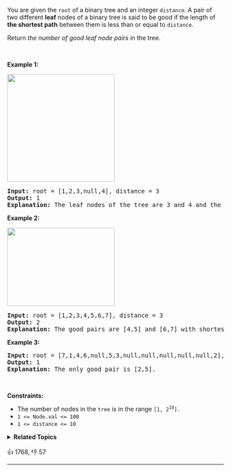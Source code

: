 <p>You are given the <code>root</code> of a binary tree and an integer <code>distance</code>. A pair of two different <strong>leaf</strong> nodes of a binary tree is said to be good if the length of <strong>the shortest path</strong> between them is less than or equal to <code>distance</code>.</p>

<p>Return <em>the number of good leaf node pairs</em> in the tree.</p>

<p>&nbsp;</p> 
<p><strong class="example">Example 1:</strong></p> 
<img alt="" src="https://assets.leetcode.com/uploads/2020/07/09/e1.jpg" style="width: 250px; height: 250px;" /> 
<pre>
<strong>Input:</strong> root = [1,2,3,null,4], distance = 3
<strong>Output:</strong> 1
<strong>Explanation:</strong> The leaf nodes of the tree are 3 and 4 and the length of the shortest path between them is 3. This is the only good pair.
</pre>

<p><strong class="example">Example 2:</strong></p> 
<img alt="" src="https://assets.leetcode.com/uploads/2020/07/09/e2.jpg" style="width: 250px; height: 182px;" /> 
<pre>
<strong>Input:</strong> root = [1,2,3,4,5,6,7], distance = 3
<strong>Output:</strong> 2
<strong>Explanation:</strong> The good pairs are [4,5] and [6,7] with shortest path = 2. The pair [4,6] is not good because the length of ther shortest path between them is 4.
</pre>

<p><strong class="example">Example 3:</strong></p>

<pre>
<strong>Input:</strong> root = [7,1,4,6,null,5,3,null,null,null,null,null,2], distance = 3
<strong>Output:</strong> 1
<strong>Explanation:</strong> The only good pair is [2,5].
</pre>

<p>&nbsp;</p> 
<p><strong>Constraints:</strong></p>

<ul> 
 <li>The number of nodes in the <code>tree</code> is in the range <code>[1, 2<sup>10</sup>].</code></li> 
 <li><code>1 &lt;= Node.val &lt;= 100</code></li> 
 <li><code>1 &lt;= distance &lt;= 10</code></li> 
</ul>

<details><summary><strong>Related Topics</strong></summary>Tree | Depth-First Search | Binary Tree</details><br>

<div>👍 1768, 👎 57<span style='float: right;'></span></div>

<div id="labuladong"><hr>

</div>

